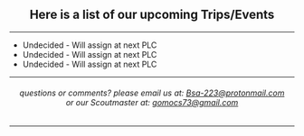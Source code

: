 <h2>Here is a list of our upcoming Trips/Events</h2>

<hr>

<div class="links">

<ul>

<li>Undecided - Will assign at next PLC</li>
<li>Undecided - Will assign at next PLC</li>
<li>Undecided - Will assign at next PLC</li>

</ul>

</div>

<hr>

<h6>
questions or comments? please email us at: <a href="mailto:Bsa-223@protonmail.com">Bsa-223@protonmail.com </a> 
<br> or our Scoutmaster at: 
<a href="mailto:gomocs73@gmail.com">gomocs73@gmail.com</a>
</h6>

<hr>

<style>

body {

text-align: center;

  
}

.links {

text-align: left;
  
}

  
</style>
  
